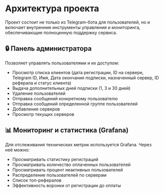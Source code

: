 # Архитектура проекта

Проект состоит не только из Telegram-бота для пользователей, но и включает внутренние инструменты управления и мониторинга, обеспечивающие полноценную поддержку сервиса.

## 🔒 Панель администратора

Позволяет управлять пользователями и их доступом:
- Просмотр списка клиентов (дата регистрации, ID на сервере, Telegram ID, Имя, Дата окончания подписки, назначенный сервер, ID реферала и статус клиента)
- Выдача дополнительных дней подписки (1, 3 и 30 дней)
- Удаление пользователей
- Отправка сообщений конкретному пользователю
- Отправка сообщений определенной группе пользователей
- Добавление серверов
- Просмотр текущих серверов

## 📊 Мониторинг и статистика (Grafana)

Для отслеживания технических метрик используется Grafana. Через неё можно:
- Просматривать статистику регистраций
- Просматривать количество оплаченных пользователей
- Просматривать процент неактивных пользователей
- Распределение пользователей по серверам
- Список топ-рефералов
- Эффективность воронки от регистрации до оплаты
